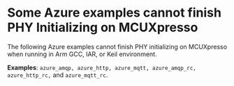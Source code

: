 # Some Azure examples cannot finish PHY Initializing on MCUXpresso

The following Azure examples cannot finish PHY initializing on MCUXpresso when running in Arm GCC, IAR, or Keil environment.

**Examples**: `azure_amqp, azure_http, azure_mqtt, azure_amqp_rc, azure_http_rc,` and `azure_mqtt_rc`.